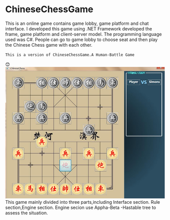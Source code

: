 # ChineseChessGame
This is an online game contains game lobby, game platform and chat interface. I developed this game using .NET Framework developed the frame, game platform and client-server model. The programming language used was C#. People can go to game lobby to choose seat and then play the Chinese Chess game with each other.

	This is a version of ChineseChessGame.A Human-Battle Game 
:blush:
![the picture of Game interface](Pic.jpg)
	This game mainly divided into three parts,including Interface section.
	Rule section,Engine section.
	Engine secion use Appha-Beta -Hastable tree to assess the situation.

